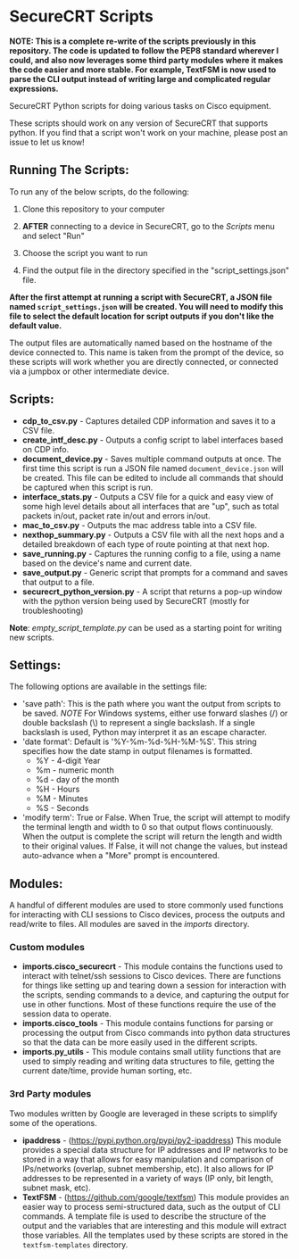 SecureCRT Scripts
==================
**NOTE: This is a complete re-write of the scripts previously in this repository.  The code is updated to follow the PEP8 standard wherever I could, and also now leverages some third party modules where it makes the code easier and more stable.  For example, TextFSM is now used to parse the CLI output instead of writing large and complicated regular expressions.**

SecureCRT Python scripts for doing various tasks on Cisco equipment.

These scripts should work on any version of SecureCRT that supports python.  If you find that a script won't work on your machine, please post an issue to let us know!

## Running The Scripts:


To run any of the below scripts, do the following:

1) Clone this repository to your computer

2) **AFTER** connecting to a device in SecureCRT, go to the *Scripts* menu and select "Run"

3) Choose the script you want to run

4) Find the output file in the directory specified in the "script_settings.json" file.

**After the first attempt at running a script with SecureCRT, a JSON file named `script_settings.json` will be created.  You will need to modify this file to select the default location for script outputs if you don't like the default value.**

The output files are automatically named based on the hostname of the device connected to.   This name is taken from the prompt of the device, so these scripts will work whether you are directly connected, or connected via a jumpbox or other intermediate device.

## Scripts:

* **cdp_to_csv.py** - Captures detailed CDP information and saves it to a CSV file.
* **create_intf_desc.py** - Outputs a config script to label interfaces based on CDP info.
* **document_device.py** - Saves multiple command outputs at once.  The first time this script is run a JSON file named `document_device.json` will be created.  This file can be edited to include all commands that should be captured when this script is run.
* **interface_stats.py** - Outputs a CSV file for a quick and easy view of some high level details about all interfaces that are "up", such as total packets in/out, packet rate in/out and errors in/out.
* **mac_to_csv.py** - Outputs the mac address table into a CSV file.
* **nexthop_summary.py** - Outputs a CSV file with all the next hops and a detailed breakdown of each type of route pointing at that next hop.
* **save_running.py** - Captures the running config to a file, using a name based on the device's name and current date.
* **save_output.py** - Generic script that prompts for a command and saves that output to a file.
* **securecrt_python_version.py** - A script that returns a pop-up window with the python version being used by SecureCRT (mostly for troubleshooting)

**Note**:  *empty_script_template.py* can be used as a starting point for writing new scripts.

## Settings:
The following options are available in the settings file:

* 'save path': This is the path where you want the output from scripts to be saved.  *NOTE* For Windows systems, either use forward slashes (/) or double backslash (\\) to represent a single backslash.  If a single backslash is used, Python may interpret it as an escape character.
* 'date format': Default is '%Y-%m-%d-%H-%M-%S'.  This string specifies how the date stamp in output filenames is formatted.
  - %Y - 4-digit Year
  - %m - numeric month
  - %d - day of the month
  - %H - Hours
  - %M - Minutes
  - %S - Seconds
* 'modify term': True or False.  When True, the script will attempt to modify the terminal length and width to 0 so that output flows continuously.  When the output is complete the script will return the length and width to their original values.   If False, it will not change the values, but instead auto-advance when a "More" prompt is encountered.

## Modules:

A handful of different modules are used to store commonly used functions for interacting with CLI sessions to Cisco devices, process the outputs and read/write to files.  All modules are saved in the *imports* directory.

### Custom modules

* **imports.cisco_securecrt** - This module contains the functions used to interact with telnet/ssh sessions to Cisco devices.  There are functions for things like setting up and tearing down a session for interaction with the scripts, sending commands to a device, and capturing the output for use in other functions.  Most of these functions require the use of the session data to operate.
* **imports.cisco_tools** - This module contains functions for parsing or processing the output from Cisco commands into python data structures so that the data can be more easily used in the different scripts.
* **imports.py_utils** - This module contains small utility functions that are used to simply reading and writing data structures to file, getting the current date/time, provide human sorting, etc.

### 3rd Party modules

Two modules written by Google are leveraged in these scripts to simplify some of the operations.

* **ipaddress** - (https://pypi.python.org/pypi/py2-ipaddress) This module provides a special data structure for IP addresses and IP networks to be stored in a way that allows for easy manipulation and comparison of IPs/networks (overlap, subnet membership, etc).  It also allows for IP addresses to be represented in a variety of ways (IP only, bit length, subnet mask, etc).
* **TextFSM** - (https://github.com/google/textfsm) This module provides an easier way to process semi-structured data, such as the output of CLI commands.  A template file is used to describe the structure of the output and the variables that are interesting and this module will extract those variables.  All the templates used by these scripts are stored in the `textfsm-templates` directory.
